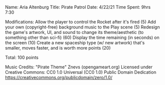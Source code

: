Name: Aria Altenburg
Title: Pirate Patrol
Date: 4/22/21
Time Spent:
9hrs
7:30

Modifications:
Allow the player to control the Rocket after it's fired (5)
Add your own (copyright-free) background music to the Play scene (5) 
Redesign the game's artwork, UI, and sound to change its theme/aesthetic (to something other than sci-fi) (60)
Display the time remaining (in seconds) on the screen (10)
Create a new spaceship type (w/ new artwork) that's smaller, moves faster, and is worth more points (20)

Total: 100 points

Music Credits:
"Pirate Theme" Znevs (opengameart.org)
Licensed under Creative Commons: CC0 1.0 Universal (CC0 1.0) Public Domain Dedication
https://creativecommons.org/publicdomain/zero/1.0/
